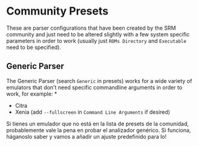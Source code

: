 # Community Presets
These are parser configurations that have been created by the SRM community and just need to be altered slightly with a few system specific parameters in order to work (usually just `ROMs Directory` and `Executable` need to be specified).

## Generic Parser
The Generic Parser (search `Generic` in presets) works for a wide variety of emulators that don't need specific commandline arguments in order to work, for example:
*
* Citra
* Xenia (add `--fullscreen` in `Command Line Arguments` if desired)

Si tienes un emulador que no está en la lista de presets de la comunidad, probablemente vale la pena en probar el analizador genérico. Si funciona, háganoslo saber y vamos a añadir un ajuste predefinido para lo!
